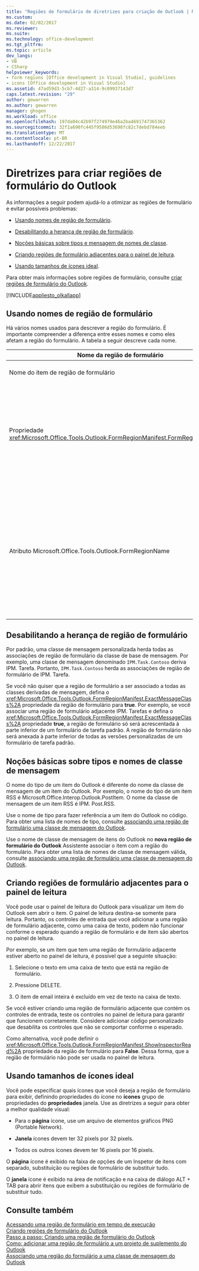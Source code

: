 ```yaml
---
title: "Regiões de formulário de diretrizes para criação de Outlook | Microsoft Docs"
ms.custom: 
ms.date: 02/02/2017
ms.reviewer: 
ms.suite: 
ms.technology: office-development
ms.tgt_pltfrm: 
ms.topic: article
dev_langs:
- VB
- CSharp
helpviewer_keywords:
- form regions [Office development in Visual Studio], guidelines
- icons [Office development in Visual Studio]
ms.assetid: 47ad59d3-5cb7-4d27-a314-9c09937143d7
caps.latest.revision: "29"
author: gewarren
ms.author: gewarren
manager: ghogen
ms.workload: office
ms.openlocfilehash: 197da04c42b97f274979e46a2ba4691747365362
ms.sourcegitcommit: 32f1a690fc445f9586d53698fc82c7debd784eeb
ms.translationtype: MT
ms.contentlocale: pt-BR
ms.lasthandoff: 12/22/2017
---
```

# <a name="guidelines-for-creating-outlook-form-regions"></a>Diretrizes para criar regiões de formulário do Outlook
  As informações a seguir podem ajudá-lo a otimizar as regiões de formulário e evitar possíveis problemas:  
  
-   [Usando nomes de região de formulário](#UsingFormRegions).  
  
-   [Desabilitando a herança de região de formulário](#DisablingInheritance).  
  
-   [Noções básicas sobre tipos e mensagem de nomes de classe](#ClassNames).  
  
-   [Criando regiões de formulário adjacentes para o painel de leitura](#ReadingPane).  
  
-   [Usando tamanhos de ícones ideal](#UsingOptimal).  
  
 Para obter mais informações sobre regiões de formulário, consulte [criar regiões de formulário do Outlook](../vsto/creating-outlook-form-regions.md).  
  
 [!INCLUDE[appliesto_olkallapp](../vsto/includes/appliesto-olkallapp-md.md)]  
  
##  <a name="UsingFormRegions"></a>Usando nomes de região de formulário  
 Há vários nomes usados para descrever a região do formulário. É importante compreender a diferença entre esses nomes e como eles afetam a região do formulário. A tabela a seguir descreve cada nome.  
  
|Nome da região de formulário|Descrição|  
|----------------------|-----------------|  
|Nome do item de região de formulário|O nome que você especificar para o **região de formulário do Outlook** item o **Adicionar Novo Item** caixa de diálogo. Este é o nome do arquivo de código de região de formulário que aparece no **Gerenciador de soluções**.|  
|Propriedade <xref:Microsoft.Office.Tools.Outlook.FormRegionManifest.FormRegionName%2A>|Especificar esse nome no **fornecer um texto descritivo e selecione suas preferências de exibição** página do **nova região de formulário do Outlook** assistente. Esse nome é exibido como o **FormRegionName** propriedade o **propriedades** janela.<br /><br /> Use o <xref:Microsoft.Office.Tools.Outlook.FormRegionManifest.FormRegionName%2A> propriedade para especificar o rótulo que identifica a região do formulário na interface de usuário (UI) do Outlook. Para regiões de formulário separado, esse nome é exibido como um botão na faixa de opções do item do Outlook.<br /><br /> Para regiões de formulário adjacentes, esse nome é exibido como texto de cabeçalho acima a região do formulário.|  
|Atributo Microsoft.Office.Tools.Outlook.FormRegionName|Quando você adiciona um **região de formulário do Outlook** item ao projeto, o Visual Studio define essa propriedade como o nome totalmente qualificado da região de formulário. O nome totalmente qualificado do padrão é o nome do suplemento do VSTO conectado com o nome da região do formulário por um ponto — por exemplo, `OutlookAddIn1.FormRegion1`.<br /><br /> Esse nome totalmente qualificado também aparece como um atributo na parte superior da classe de fábrica de região de formulário.<br /><br /> Use o atributo Microsoft.Office.Tools.Outlook.FormRegionName para identificar exclusivamente a região de formulário em todos os Outlook suplementos do VSTO. Você não pode alterar o valor do atributo Microsoft.Office.Tools.Outlook.FormRegionName a renomeação do item de região de formulário ou alterando o <xref:Microsoft.Office.Tools.Outlook.FormRegionManifest.FormRegionName%2A> propriedade. Para alterar esse nome, você deve modificar o atributo Microsoft.Office.Tools.Outlook.FormRegionName no arquivo de código de região de formulário.|  
  
##  <a name="DisablingInheritance"></a>Desabilitando a herança de região de formulário  
 Por padrão, uma classe de mensagem personalizada herda todas as associações de região de formulário da classe de base de mensagem. Por exemplo, uma classe de mensagem denominado `IPM.Task.Contoso` deriva IPM. Tarefa. Portanto, `IPM.Task.Contoso` herda as associações de região de formulário de IPM. Tarefa.  
  
 Se você não quiser que a região de formulário a ser associado a todas as classes derivadas de mensagem, defina o <xref:Microsoft.Office.Tools.Outlook.FormRegionManifest.ExactMessageClass%2A> propriedade da região de formulário para **true**. Por exemplo, se você associar uma região de formulário adjacente IPM. Tarefas e defina o <xref:Microsoft.Office.Tools.Outlook.FormRegionManifest.ExactMessageClass%2A> propriedade **true**, a região de formulário só será acrescentada à parte inferior de um formulário de tarefa padrão. A região de formulário não será anexada à parte inferior de todas as versões personalizadas de um formulário de tarefa padrão.  
  
##  <a name="ClassNames"></a>Noções básicas sobre tipos e nomes de classe de mensagem  
 O nome do tipo de um item do Outlook é diferente do nome da classe de mensagem de um item do Outlook. Por exemplo, o nome do tipo de um item RSS é Microsoft.Office.Interop.Outlook.PostItem. O nome da classe de mensagem de um item RSS é IPM. Post.RSS.  
  
 Use o nome de tipo para fazer referência a um item do Outlook no código. Para obter uma lista de nomes de tipo, consulte [associando uma região de formulário uma classe de mensagem do Outlook](../vsto/associating-a-form-region-with-an-outlook-message-class.md).  
  
 Use o nome de classe de mensagem de itens do Outlook no **nova região de formulário do Outlook** Assistente associar o item com a região do formulário. Para obter uma lista de nomes de classe de mensagem válida, consulte [associando uma região de formulário uma classe de mensagem do Outlook](../vsto/associating-a-form-region-with-an-outlook-message-class.md).  
  
##  <a name="ReadingPane"></a>Criando regiões de formulário adjacentes para o painel de leitura  
 Você pode usar o painel de leitura do Outlook para visualizar um item do Outlook sem abrir o item. O painel de leitura destina-se somente para leitura. Portanto, os controles de entrada que você adicionar a uma região de formulário adjacente, como uma caixa de texto, podem não funcionar conforme o esperado quando a região de formulário e de item são abertos no painel de leitura.  
  
 Por exemplo, se um item que tem uma região de formulário adjacente estiver aberto no painel de leitura, é possível que a seguinte situação:  
  
1.  Selecione o texto em uma caixa de texto que está na região de formulário.  
  
2.  Pressione DELETE.  
  
3.  O item de email inteira é excluído em vez de texto na caixa de texto.  
  
 Se você estiver criando uma região de formulário adjacente que contém os controles de entrada, teste os controles no painel de leitura para garantir que funcionem corretamente. Considere adicionar código personalizado que desabilita os controles que não se comportar conforme o esperado.  
  
 Como alternativa, você pode definir o <xref:Microsoft.Office.Tools.Outlook.FormRegionManifest.ShowInspectorRead%2A> propriedade da região de formulário para **False**. Dessa forma, que a região de formulário não pode ser usada no painel de leitura.  
  
##  <a name="UsingOptimal"></a>Usando tamanhos de ícones ideal  
 Você pode especificar quais ícones que você deseja a região de formulário para exibir, definindo propriedades do ícone no **ícones** grupo de propriedades do **propriedades** janela. Use as diretrizes a seguir para obter a melhor qualidade visual:  
  
-   Para o **página** ícone, use um arquivo de elementos gráficos PNG (Portable Network).  
  
-   **Janela** ícones devem ter 32 pixels por 32 pixels.  
  
-   Todos os outros ícones devem ter 16 pixels por 16 pixels.  
  
 O **página** ícone é exibido na faixa de opções de um Inspetor de itens com separado, substituição ou regiões de formulário de substituir tudo.  
  
 O **janela** ícone é exibido na área de notificação e na caixa de diálogo ALT + TAB para abrir itens que exibem a substituição ou regiões de formulário de substituir tudo.  
  
## <a name="see-also"></a>Consulte também  
 [Acessando uma região de formulário em tempo de execução](../vsto/accessing-a-form-region-at-run-time.md)   
 [Criando regiões de formulário do Outlook](../vsto/creating-outlook-form-regions.md)   
 [Passo a passo: Criando uma região de formulário do Outlook](../vsto/walkthrough-designing-an-outlook-form-region.md)   
 [Como: adicionar uma região de formulário a um projeto de suplemento do Outlook](../vsto/how-to-add-a-form-region-to-an-outlook-add-in-project.md)   
 [Associando uma região do formulário a uma classe de mensagem do Outlook](../vsto/associating-a-form-region-with-an-outlook-message-class.md)  
  
  